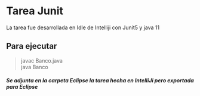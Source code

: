 # Tarea Junit

La tarea fue desarrollada en Idle de Intelliji con Junit5 y java 11

## Para ejecutar
> javac Banco.java
\
> java Banco

#### <i >Se adjunta en la carpeta Eclipse la tarea hecha en IntelliJi pero exportada para Eclipse </i>

